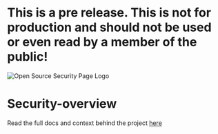 # This is a pre release. This is not for production and should not be used or even read by a member of the public!

![Open Source Security Page Logo](https://s3-eu-west-1.amazonaws.com/sqreen-assets/logos/open-source-security-page.png)

# Security-overview

Read the full docs and context behind the project [here](https://www.sqreen.io/resources/security-page)
